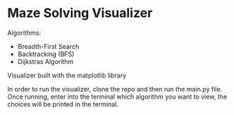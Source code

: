 # Maze Solving Visualizer

Algorithms:
- Breadth-First Search
- Backtracking (BFS)
- Dijkstras Algorithm

Visualizer built with the matplotlib library

In order to run the visualizer, clone the repo and then run the main.py file. <br>
Once running, enter into the terminal which algorithm you want to view, the choices will be printed in the terminal. <br>



